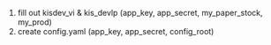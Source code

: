 1. fill out kisdev_vi & kis_devlp (app_key, app_secret, my_paper_stock, my_prod)
2. create config.yaml (app_key, app_secret, config_root)